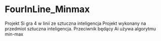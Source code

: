 # FourInLine_Minmax
Projekt Si gra 4 w linii ze sztuczna inteligencja
Projekt wykonany na przedmiot sztuczna inteligencja. Przeciwnik będący Ai używa algorytmu min-max
